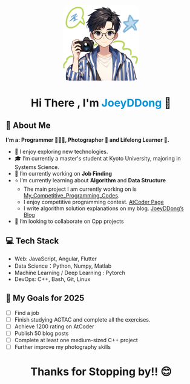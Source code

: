 <p align="center">
  <img 
    src="./assets/IMG_0325.JPG" 
    height="200px" 
    width ="200px" 
    alt=""
    style="border-radius: 15px;" 
  />
</p>
<h1 align="Center" style="border-bottom: none; margin-bottom: 0;">Hi There , I'm <span style="color:#0095d9">JoeyDDong</span> 👋</h1>

## 📁 About Me

**I'm a: Programmer 🧑🏻‍💻, Photographer 📸 and Lifelong Learner 📖.**

- 🤔 I enjoy exploring new technologies.
- 🎓 I’m currently a master's student at Kyoto University, majoring in Systems Science.
- 💼 I’m currently working on **Job Finding**
- ⭐️ I’m currently learning about **Algorithm** and **Data Structure**
  - The main project I am currently working on is [My_Competitive_Programming_Codes](https://github.com/weiweiweidong/My_Competitive_Programming_Codes).
  - I enjoy competitive programming contest. [AtCoder Page](https://atcoder.jp/users/JoeyDDong)
  - I write algorithm solution explanations on my blog. [JoeyDDong’s Blog](https://joeyddong.top/)
- 👯 I’m looking to collaborate on Cpp projects

## 💻 Tech Stack

- Web: JavaScript, Angular, Flutter
- Data Science：Python, Numpy, Matlab
- Machine Learning / Deep Learning : Pytorch
- DevOps: C++, Bash, Git, Linux

## 🎯 My Goals for 2025

- [ ] Find a job
- [ ] Finish studying AGTAC and complete all the exercises.
- [ ] Achieve 1200 rating on AtCoder
- [ ] Publish 50 blog posts
- [ ] Complete at least one medium-sized C++ project
- [ ] Further improve my photography skills

<h1 align="Center" style="border-bottom: none; margin-bottom: 0;">Thanks for Stopping by!! 😊</h1>

